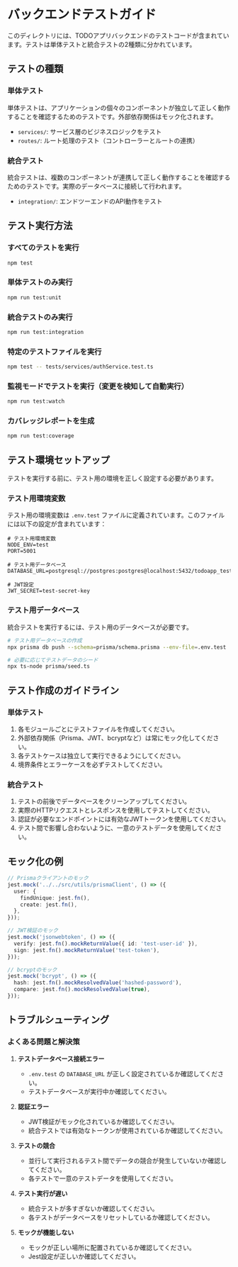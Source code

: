 # バックエンドテストガイド

このディレクトリには、TODOアプリバックエンドのテストコードが含まれています。テストは単体テストと統合テストの2種類に分かれています。

## テストの種類

### 単体テスト

単体テストは、アプリケーションの個々のコンポーネントが独立して正しく動作することを確認するためのテストです。外部依存関係はモック化されます。

- `services/`: サービス層のビジネスロジックをテスト
- `routes/`: ルート処理のテスト（コントローラーとルートの連携）

### 統合テスト

統合テストは、複数のコンポーネントが連携して正しく動作することを確認するためのテストです。実際のデータベースに接続して行われます。

- `integration/`: エンドツーエンドのAPI動作をテスト

## テスト実行方法

### すべてのテストを実行

```bash
npm test
```

### 単体テストのみ実行

```bash
npm run test:unit
```

### 統合テストのみ実行

```bash
npm run test:integration
```

### 特定のテストファイルを実行

```bash
npm test -- tests/services/authService.test.ts
```

### 監視モードでテストを実行（変更を検知して自動実行）

```bash
npm run test:watch
```

### カバレッジレポートを生成

```bash
npm run test:coverage
```

## テスト環境セットアップ

テストを実行する前に、テスト用の環境を正しく設定する必要があります。

### テスト用環境変数

テスト用の環境変数は `.env.test` ファイルに定義されています。このファイルには以下の設定が含まれています：

```
# テスト用環境変数
NODE_ENV=test
PORT=5001

# テスト用データベース
DATABASE_URL=postgresql://postgres:postgres@localhost:5432/todoapp_test

# JWT設定
JWT_SECRET=test-secret-key
```

### テスト用データベース

統合テストを実行するには、テスト用のデータベースが必要です。

```bash
# テスト用データベースの作成
npx prisma db push --schema=prisma/schema.prisma --env-file=.env.test

# 必要に応じてテストデータのシード
npx ts-node prisma/seed.ts
```

## テスト作成のガイドライン

### 単体テスト

1. 各モジュールごとにテストファイルを作成してください。
2. 外部依存関係（Prisma、JWT、bcryptなど）は常にモック化してください。
3. 各テストケースは独立して実行できるようにしてください。
4. 境界条件とエラーケースを必ずテストしてください。

### 統合テスト

1. テストの前後でデータベースをクリーンアップしてください。
2. 実際のHTTPリクエストとレスポンスを使用してテストしてください。
3. 認証が必要なエンドポイントには有効なJWTトークンを使用してください。
4. テスト間で影響し合わないように、一意のテストデータを使用してください。

## モック化の例

```typescript
// Prismaクライアントのモック
jest.mock('../../src/utils/prismaClient', () => ({
  user: {
    findUnique: jest.fn(),
    create: jest.fn(),
  },
}));

// JWT検証のモック
jest.mock('jsonwebtoken', () => ({
  verify: jest.fn().mockReturnValue({ id: 'test-user-id' }),
  sign: jest.fn().mockReturnValue('test-token'),
}));

// bcryptのモック
jest.mock('bcrypt', () => ({
  hash: jest.fn().mockResolvedValue('hashed-password'),
  compare: jest.fn().mockResolvedValue(true),
}));
```

## トラブルシューティング

### よくある問題と解決策

1. **テストデータベース接続エラー**
   - `.env.test` の `DATABASE_URL` が正しく設定されているか確認してください。
   - テストデータベースが実行中か確認してください。

2. **認証エラー**
   - JWT検証がモック化されているか確認してください。
   - 統合テストでは有効なトークンが使用されているか確認してください。

3. **テストの競合**
   - 並行して実行されるテスト間でデータの競合が発生していないか確認してください。
   - 各テストで一意のテストデータを使用してください。

4. **テスト実行が遅い**
   - 統合テストが多すぎないか確認してください。
   - 各テストがデータベースをリセットしているか確認してください。

5. **モックが機能しない**
   - モックが正しい場所に配置されているか確認してください。
   - Jest設定が正しいか確認してください。